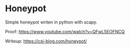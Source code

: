 # Honeypot
Simple honeypot writen in python with scapy.

Proof: https://www.youtube.com/watch?v=QFwL5EOFNCQ

Writeup: https://csi-blog.com/honeypot/

